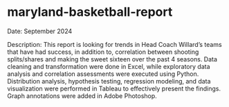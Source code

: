 # maryland-basketball-report

Date: September 2024

Description: This report is looking for trends in Head Coach Willard’s teams that have had success, in addition to, correlation between shooting splits/shares and making the sweet sixteen over the past 4 seasons. Data cleaning and transformation were done in Excel, while exploratory data analysis and correlation assessments were executed using Python. Distribution analysis, hypothesis testing, regression modeling, and data visualization were performed in Tableau to effectively present the findings. Graph annotations were added in Adobe Photoshop.

